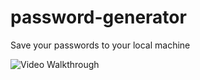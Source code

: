 # password-generator
Save your passwords to your local machine

<img src='https://github.com/jamil7794/turtle-crossing/blob/main/pass_gen.gif' width='' alt='Video Walkthrough' />